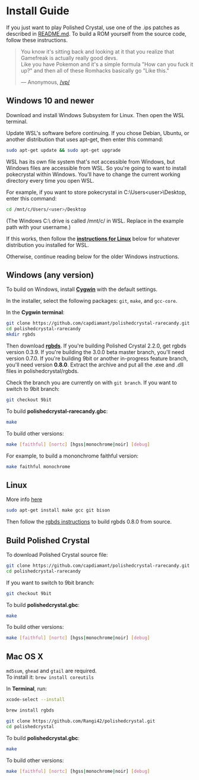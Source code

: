 # Install Guide

If you just want to play Polished Crystal, use one of the .ips patches as described in [README.md](README.md#download-and-play). To build a ROM yourself from the source code, follow these instructions.

> You know it's sitting back and looking at it that you realize that Gamefreak is actually really good devs.  
> Like you have Pokemon and it's a simple formula "How can you fuck it up?" and then all of these Romhacks basically go "Like this."
>
> — Anonymous, [/vp/](https://boards.4channel.org/vp/)

## Windows 10 and newer

Download and install Windows Subsystem for Linux. Then open the WSL terminal.

Update WSL's software before continuing. If you chose Debian, Ubuntu, or another distribution that uses apt-get, then enter this command:

```bash
sudo apt-get update && sudo apt-get upgrade
```

WSL has its own file system that's not accessible from Windows, but Windows files are accessible from WSL. So you're going to want to install pokecrystal within Windows. You'll have to change the current working directory every time you open WSL.

For example, if you want to store pokecrystal in C:\Users\<user>\Desktop, enter this command:

```bash
cd /mnt/c/Users/<user>/Desktop
```

(The Windows C:\ drive is called /mnt/c/ in WSL. Replace <user> in the example path with your username.)

If this works, then follow the [**instructions for Linux**](https://github.com/pret/pokecrystal/blob/master/INSTALL.md#linux) below for whatever distribution you installed for WSL.

Otherwise, continue reading below for the older Windows instructions.


## Windows (any version)

To build on Windows, install [**Cygwin**](http://cygwin.com/install.html) with the default settings.

In the installer, select the following packages: `git`, `make`, and `gcc-core`.

In the **Cygwin terminal**:

```bash
git clone https://github.com/capdiamant/polishedcrystal-rarecandy.git
cd polishedcrystal-rarecandy
mkdir rgbds
```

Then download [**rgbds**](https://rgbds.gbdev.io/). If you're building Polished Crystal 2.2.0, get rgbds version 0.3.9. If you're building the 3.0.0 beta master branch, you'll need version 0.7.0. If you're building 9bit or another in-progress feature branch, you'll need version **0.8.0**. Extract the archive and put all the .exe and .dll files in polishedcrystal/rgbds.

Check the branch you are currently on with `git branch`. If you want to switch to 9bit branch:
```bash
git checkout 9bit
```

To build **polishedcrystal-rarecandy.gbc**:

```bash
make
```

To build other versions:

```bash
make [faithful] [nortc] [hgss|monochrome|noir] [debug]
```

For example, to build a mononchrome faithful version:

```bash
make faithful monochrome
```


## Linux

More info [here](https://github.com/pret/pokecrystal/blob/master/INSTALL.md#linux)

```bash
sudo apt-get install make gcc git bison
```

Then follow the [rgbds instructions](https://rgbds.gbdev.io/install/linux) to build rgbds 0.8.0 from source.


## Build Polished Crystal

To download Polished Crystal source file:
```bash
git clone https://github.com/capdiamant/polishedcrystal-rarecandy.git
cd polishedcrystal-rarecandy
```

If you want to switch to 9bit branch:
```bash
git checkout 9bit
```

To build **polishedcrystal.gbc**:

```bash
make
```

To build other versions:

```bash
make [faithful] [nortc] [hgss|monochrome|noir] [debug]
```


## Mac OS X

`md5sum`, `ghead` and `gtail` are required.  
To install it: ```brew install coreutils```

In **Terminal**, run:

```bash
xcode-select --install

brew install rgbds

git clone https://github.com/Rangi42/polishedcrystal.git
cd polishedcrystal
```

To build **polishedcrystal.gbc**:

```bash
make
```

To build other versions:

```bash
make [faithful] [nortc] [hgss|monochrome|noir] [debug]
```
